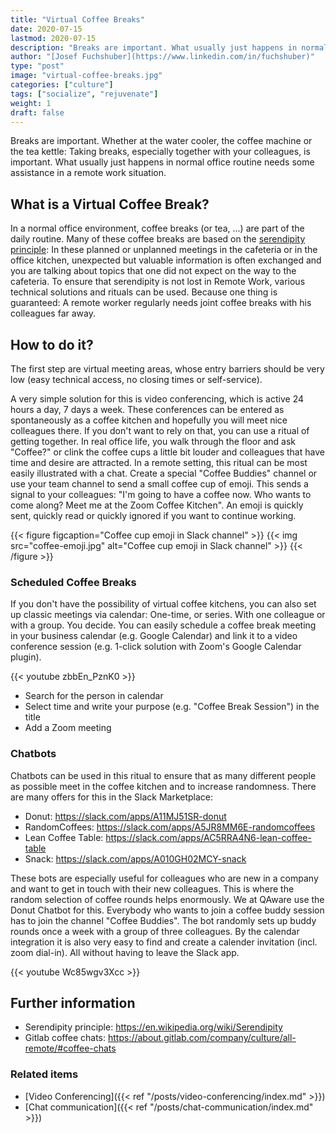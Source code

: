 ```yaml
---
title: "Virtual Coffee Breaks"
date: 2020-07-15
lastmod: 2020-07-15
description: "Breaks are important. What usually just happens in normal office routine needs some assistance in a remote work situation."
author: "[Josef Fuchshuber](https://www.linkedin.com/in/fuchshuber)"
type: "post"
image: "virtual-coffee-breaks.jpg"
categories: ["culture"]
tags: ["socialize", "rejuvenate"]
weight: 1
draft: false
---
```


Breaks are important. Whether at the water cooler, the coffee machine or the tea kettle: Taking breaks, especially together with your colleagues, is important. What usually just happens in normal office routine needs some assistance in a remote work situation.

<!--more-->

## What is a Virtual Coffee Break?

In a normal office environment, coffee breaks (or tea, ...) are part of the daily routine. Many of these coffee breaks are based on the [serendipity principle](https://en.wikipedia.org/wiki/Serendipity): In these planned or unplanned meetings in the cafeteria or in the office kitchen, unexpected but valuable information is often exchanged and you are talking about topics that one did not expect on the way to the cafeteria. To ensure that serendipity is not lost in Remote Work, various technical solutions and rituals can be used. Because one thing is guaranteed: A remote worker regularly needs joint coffee breaks with his colleagues far away.

## How to do it?

The first step are virtual meeting areas, whose entry barriers should be very low (easy technical access, no closing times or self-service).

A very simple solution for this is video conferencing, which is active 24 hours a day, 7 days a week. These conferences can be entered as spontaneously as a coffee kitchen and hopefully you will meet nice colleagues there. If you don't want to rely on that, you can use a ritual of getting together. In real office life, you walk through the floor and ask "Coffee?" or clink the coffee cups a little bit louder and colleagues that have time and desire are attracted. In a remote setting, this ritual can be most easily illustrated with a chat. Create a special "Coffee Buddies" channel or use your team channel to send a small coffee cup of emoji. This sends a signal to your colleagues: "I'm going to have a coffee now. Who wants to come along? Meet me at the Zoom Coffee Kitchen". An emoji is quickly sent, quickly read or quickly ignored if you want to continue working.

{{< figure figcaption="Coffee cup emoji in Slack channel" >}}
  {{< img src="coffee-emoji.jpg" alt="Coffee cup emoji in Slack channel" >}}
{{< /figure >}}

### Scheduled Coffee Breaks

If you don't have the possibility of virtual coffee kitchens, you can also set up classic meetings via calendar: One-time, or series. With one colleague or with a group. You decide. You can easily schedule a coffee break meeting in your business calendar (e.g. Google Calendar) and link it to a video conference session (e.g. 1-click solution with Zoom's Google Calendar plugin).

{{< youtube zbbEn_PznK0 >}}

* Search for the person in calendar
* Select time and write your purpose (e.g. "Coffee Break Session") in the title
* Add a Zoom meeting

### Chatbots

Chatbots can be used in this ritual to ensure that as many different people as possible meet in the coffee kitchen and to increase randomness. There are many offers for this in the Slack Marketplace:

* Donut: https://slack.com/apps/A11MJ51SR-donut
* RandomCoffees: https://slack.com/apps/A5JR8MM6E-randomcoffees
* Lean Coffee Table: https://slack.com/apps/AC5RRA4N6-lean-coffee-table
* Snack: https://slack.com/apps/A010GH02MCY-snack

These bots are especially useful for colleagues who are new in a company and want to get in touch with their new colleagues. This is where the random selection of coffee rounds helps enormously. We at QAware use the Donut Chatbot for this. Everybody who wants to join a coffee buddy session has to join the channel "Coffee Buddies". The bot randomly sets up buddy rounds once a week with a group of three colleagues. By the calendar integration it is also very easy to find and create a calender invitation (incl. zoom dial-in). All without having to leave the Slack app.

{{< youtube Wc85wgv3Xcc >}}

## Further information

* Serendipity principle: https://en.wikipedia.org/wiki/Serendipity
* Gitlab coffee chats: https://about.gitlab.com/company/culture/all-remote/#coffee-chats

### Related items

* [Video Conferencing]({{< ref "/posts/video-conferencing/index.md" >}})
* [Chat communication]({{< ref "/posts/chat-communication/index.md" >}})
